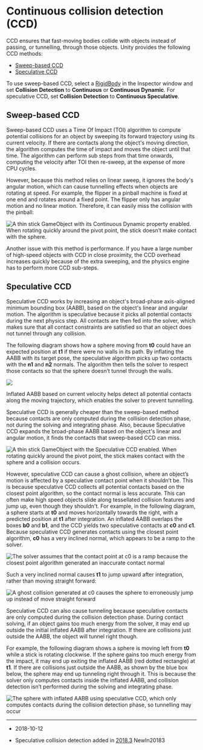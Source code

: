 # Continuous collision detection (CCD)

CCD ensures that fast-moving bodies collide with objects instead of passing, or tunnelling, through those objects. Unity provides the following CCD methods:

* [Sweep-based CCD](#sweep)
* [Speculative CCD](#speculative)

To use sweep-based CCD, select a [RigidBody](class-Rigidbody) in the Inspector window and set __Collision Detection__ to __Continuous__ or __Continuous Dynamic__. For speculative CCD, set __Collision Detection__ to __Continuous Speculative__.


<a name="sweep"></a>
## Sweep-based CCD

Sweep-based CCD uses a Time Of Impact (TOI) algorithm to compute potential collisions for an object by sweeping its forward trajectory using its current velocity. If there are contacts along the object's moving direction, the algorithm computes the time of impact and moves the object until that time. The algorithm can perform sub steps from that time onwards, computing the velocity after TOI then re-sweep, at the expense of more CPU cycles.

However, because this method relies on linear sweep, it ignores the body's angular motion, which can cause tunnelling effects when objects are rotating at speed. For example, the flipper in a pinball machine is fixed at one end and rotates around a fixed point. The flipper only has angular motion and no linear motion. Therefore, it can easily miss the collision with the pinball:

![A thin stick GameObject with its Continuous Dynamic property enabled. When rotating quickly around the pivot point, the stick doesn’t make contact with the sphere.](../uploads/Main/SpeculativeCCD1.gif)

Another issue with this method is performance. If you have a large number of high-speed objects with CCD in close proximity, the CCD overhead increases quickly because of the extra sweeping, and the physics engine has to perform more CCD sub-steps.

<a name="speculative"></a>
## Speculative CCD

Speculative CCD works by increasing an object's broad-phase axis-aligned minimum bounding box (AABB), based on the object's linear and angular motion. The algorithm is speculative because it picks all potential contacts during the next physics step. All contacts are then fed into the solver, which makes sure that all contact constraints are satisfied so that an object does not tunnel through any collision.

The following diagram shows how a sphere moving from __t0__ could have an expected position at __t1__ if there were no walls in its path. By inflating the AABB with its target pose, the speculative algorithm picks up two contacts with the __n1__ and __n2__ normals. The algorithm then tells the solver to respect those contacts so that the sphere doesn’t tunnel through the walls.

![](../uploads/Main/SpeculativeCCD2.png)

Inflated AABB based on current velocity helps detect all potential contacts along the moving trajectory, which enables the solver to prevent tunnelling.

Speculative CCD  is generally cheaper than the sweep-based method because contacts are only computed during the collision detection phase, not during the solving and integrating phase. Also, because Speculative CCD expands the broad-phase AABB based on the object's linear and angular motion, it finds the contacts that sweep-based CCD can miss.

![A thin stick GameObject with the Speculative CCD enabled. When rotating quickly around the pivot point, the stick makes contact with the sphere and a collision occurs.](../uploads/Main/SpeculativeCCD3.gif)


However, speculative CCD can cause a ghost collision, where an object’s motion is affected by a speculative contact point when it shouldn’t be. This is because speculative CCD collects all potential contacts based on the closest point algorithm, so the contact normal is less accurate. This can often make high speed objects slide along tessellated collision features and jump up, even though they shouldn't. For example, in the following diagram, a sphere starts at __t0__ and moves horizontally towards the right, with a predicted position at __t1__ after integration. An inflated AABB overlaps the boxes __b0__ and __b1__, and the CCD yields two speculative contacts at __c0__ and __c1__. Because speculative CCD generates contacts using the closest point algorithm, __c0__ has a very inclined normal, which appears to be a ramp to the solver.

![The solver assumes that the contact point at __c0__ is a ramp because the closest point algorithm generated an inaccurate contact normal](../uploads/Main/SpeculativeCCD4.png)

Such a very inclined normal causes __t1__ to jump upward after integration, rather than moving straight forward:

![A ghost collision generated at c0 causes the sphere to erroneously jump up instead of move straight forward](../uploads/Main/SpeculativeCCD5.gif)

Speculative CCD can also cause tunneling because speculative contacts are only computed during the collision detection phase. During contact solving, if an object gains too much energy from the solver, it may end up outside the initial inflated AABB after integration. If there are collisions just outside the AABB, the object will tunnel right though.

For example, the following diagram shows a sphere is moving left from __t0__ while a stick is rotating clockwise. If the sphere gains too much energy from the impact, it may end up exiting the inflated AABB (red dotted rectangle) at __t1__. If there are collisions just outside the AABB, as shown by the blue box below, the sphere may end up tunneling right through it. This is because the solver only computes contacts inside the inflated AABB, and collision detection isn’t performed during the solving and integrating phase.

![The sphere with inflated AABB using speculative CCD, which only computes contacts during the collision detection phase, so tunnelling may occur](../uploads/Main/SpeculativeCCD6.png)

 
---
* <span class="page-edit">2018-10-12 <!-- include IncludeTextNewPageYesEdit --></span>

* <span class="page-history">Speculative collision detection added in [2018.3](https://docs.unity3d.com/2018.3/Documentation/Manual/30_search.html?q=newin20183) <span class="search-words">NewIn20183</span></span>
